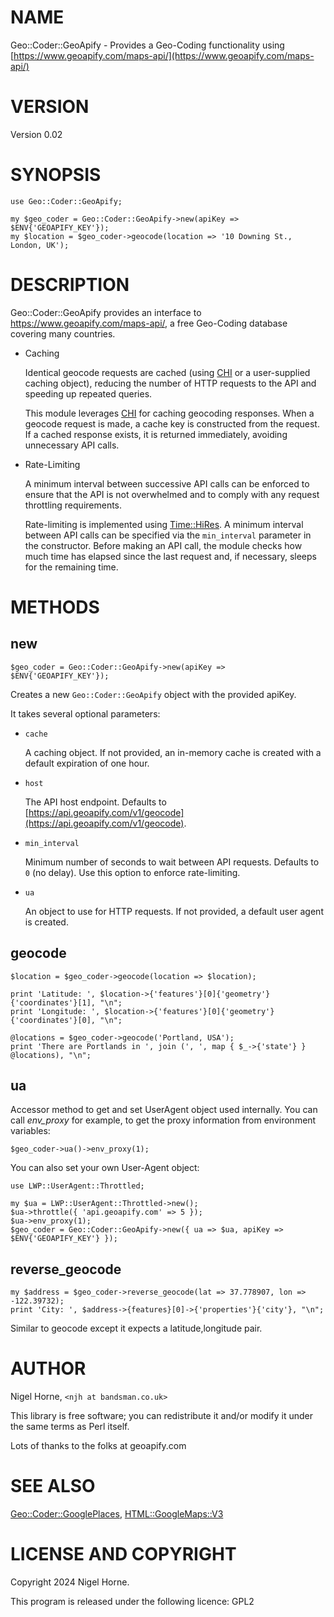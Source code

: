 # NAME

Geo::Coder::GeoApify - Provides a Geo-Coding functionality using [https://www.geoapify.com/maps-api/](https://www.geoapify.com/maps-api/)

# VERSION

Version 0.02

# SYNOPSIS

    use Geo::Coder::GeoApify;

    my $geo_coder = Geo::Coder::GeoApify->new(apiKey => $ENV{'GEOAPIFY_KEY'});
    my $location = $geo_coder->geocode(location => '10 Downing St., London, UK');

# DESCRIPTION

Geo::Coder::GeoApify provides an interface to https://www.geoapify.com/maps-api/,
a free Geo-Coding database covering many countries.

- Caching

    Identical geocode requests are cached (using [CHI](https://metacpan.org/pod/CHI) or a user-supplied caching object),
    reducing the number of HTTP requests to the API and speeding up repeated queries.

    This module leverages [CHI](https://metacpan.org/pod/CHI) for caching geocoding responses.
    When a geocode request is made,
    a cache key is constructed from the request.
    If a cached response exists,
    it is returned immediately,
    avoiding unnecessary API calls.

- Rate-Limiting

    A minimum interval between successive API calls can be enforced to ensure that the API is not overwhelmed and to comply with any request throttling requirements.

    Rate-limiting is implemented using [Time::HiRes](https://metacpan.org/pod/Time%3A%3AHiRes).
    A minimum interval between API
    calls can be specified via the `min_interval` parameter in the constructor.
    Before making an API call,
    the module checks how much time has elapsed since the
    last request and,
    if necessary,
    sleeps for the remaining time.

# METHODS

## new

    $geo_coder = Geo::Coder::GeoApify->new(apiKey => $ENV{'GEOAPIFY_KEY'});

Creates a new `Geo::Coder::GeoApify` object with the provided apiKey.

It takes several optional parameters:

- `cache`

    A caching object.
    If not provided,
    an in-memory cache is created with a default expiration of one hour.

- `host`

    The API host endpoint.
    Defaults to [https://api.geoapify.com/v1/geocode](https://api.geoapify.com/v1/geocode).

- `min_interval`

    Minimum number of seconds to wait between API requests.
    Defaults to `0` (no delay).
    Use this option to enforce rate-limiting.

- `ua`

    An object to use for HTTP requests.
    If not provided, a default user agent is created.

## geocode

    $location = $geo_coder->geocode(location => $location);

    print 'Latitude: ', $location->{'features'}[0]{'geometry'}{'coordinates'}[1], "\n";
    print 'Longitude: ', $location->{'features'}[0]{'geometry'}{'coordinates'}[0], "\n";

    @locations = $geo_coder->geocode('Portland, USA');
    print 'There are Portlands in ', join (', ', map { $_->{'state'} } @locations), "\n";

## ua

Accessor method to get and set UserAgent object used internally. You
can call _env\_proxy_ for example, to get the proxy information from
environment variables:

    $geo_coder->ua()->env_proxy(1);

You can also set your own User-Agent object:

    use LWP::UserAgent::Throttled;

    my $ua = LWP::UserAgent::Throttled->new();
    $ua->throttle({ 'api.geoapify.com' => 5 });
    $ua->env_proxy(1);
    $geo_coder = Geo::Coder::GeoApify->new({ ua => $ua, apiKey => $ENV{'GEOAPIFY_KEY'} });

## reverse\_geocode

    my $address = $geo_coder->reverse_geocode(lat => 37.778907, lon => -122.39732);
    print 'City: ', $address->{features}[0]->{'properties'}{'city'}, "\n";

Similar to geocode except it expects a latitude,longitude pair.

# AUTHOR

Nigel Horne, `<njh at bandsman.co.uk>`

This library is free software; you can redistribute it and/or modify
it under the same terms as Perl itself.

Lots of thanks to the folks at geoapify.com

# SEE ALSO

[Geo::Coder::GooglePlaces](https://metacpan.org/pod/Geo%3A%3ACoder%3A%3AGooglePlaces), [HTML::GoogleMaps::V3](https://metacpan.org/pod/HTML%3A%3AGoogleMaps%3A%3AV3)

# LICENSE AND COPYRIGHT

Copyright 2024 Nigel Horne.

This program is released under the following licence: GPL2
